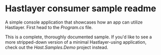 ﻿# Hastlayer consumer sample readme


A simple console application that showcases how an app can utilize Hastlayer. First head to the *Program.cs* file.

This is a complete, thoroughly documented sample. If you'd like to see a more stripped-down version of a minimal Hastlayer-using application, check out the *Hast.Samples.Demo* project instead.
